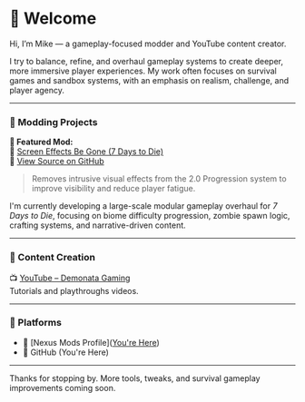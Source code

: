 # 👋 Welcome

Hi, I’m Mike — a gameplay-focused modder and YouTube content creator.

I try to balance, refine, and overhaul gameplay systems to create deeper, more immersive player experiences. My work often focuses on survival games and sandbox systems, with an emphasis on realism, challenge, and player agency.

***

### 🔧 Modding Projects

**🎯 Featured Mod:**\
📌 [Screen Effects Be Gone (7 Days to Die)](https://www.nexusmods.com/7daystodie/mods/8238?tab=files)\
📂 [View Source on GitHub](https://github.com/Kraevac/ScreenEffectsBeGone_Release)

> Removes intrusive visual effects from the 2.0 Progression system to improve visibility and reduce player fatigue.

I'm currently developing a large-scale modular gameplay overhaul for *7 Days to Die*, focusing on biome difficulty progression, zombie spawn logic, crafting systems, and narrative-driven content.

***

### 🎥 Content Creation

📺 [YouTube – Demonata Gaming](https://www.youtube.com/@demonatagaming)\
Tutorials and playthroughs videos.

***

### 🧩 Platforms

- 🔨 [Nexus Mods Profile]([You're Here](https://next.nexusmods.com/profile/DemonataGaming))
- 🧪 GitHub (You're Here)

***

Thanks for stopping by. More tools, tweaks, and survival gameplay improvements coming soon.
